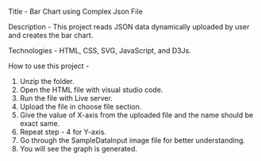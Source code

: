 Title - Bar Chart using Complex Json File

Description -
This project reads JSON data dynamically uploaded by user and creates the bar chart.

Technologies - HTML, CSS, SVG, JavaScript, and D3Js.

How to use this project -

1. Unzip the folder.
2. Open the HTML file with visual studio code.
3. Run the file with Live server.
4. Upload the file in choose file section.
5. Give the value of X-axis from the uploaded file and the name should be exact same.
6. Repeat step - 4 for Y-axis.
7. Go through the SampleDataInput image file for better understanding.
8. You will see the graph is generated.
